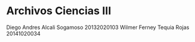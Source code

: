 # Archivos Ciencias III
Diego Andres Alcali Sogamoso 20132020103
Wilmer Ferney Tequia Rojas   20141020034
